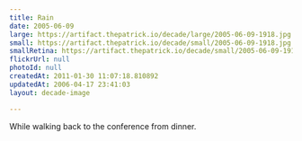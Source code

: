 ```yaml
---
title: Rain
date: 2005-06-09
large: https://artifact.thepatrick.io/decade/large/2005-06-09-1918.jpg
small: https://artifact.thepatrick.io/decade/small/2005-06-09-1918.jpg
smallRetina: https://artifact.thepatrick.io/decade/small/2005-06-09-1918@2x.jpg
flickrUrl: null
photoId: null
createdAt: 2011-01-30 11:07:18.810892
updatedAt: 2006-04-17 23:41:03
layout: decade-image

---
```

While walking back to the conference from dinner.
